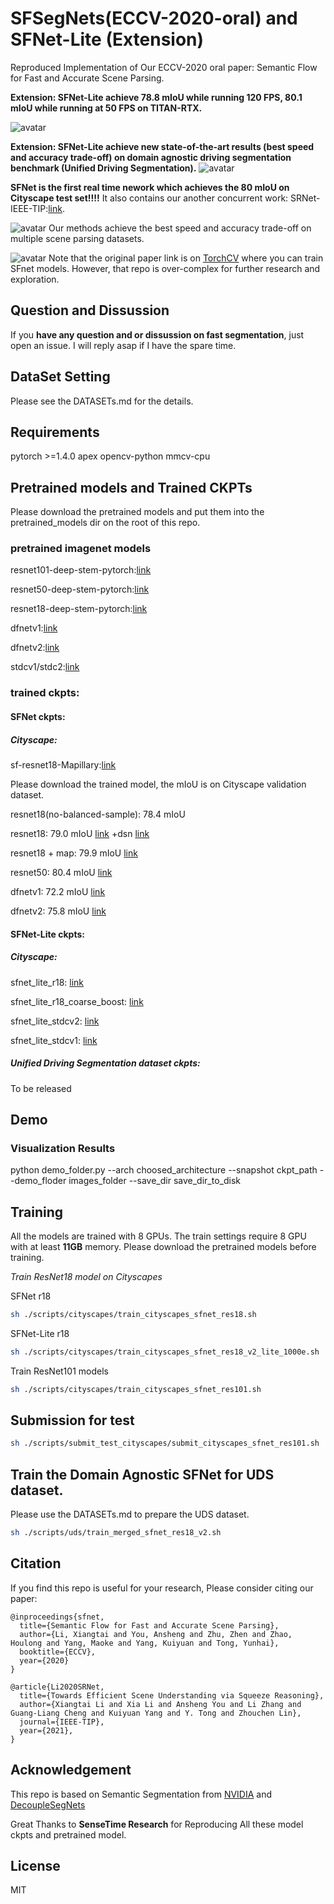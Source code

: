 # SFSegNets(ECCV-2020-oral) and SFNet-Lite (Extension)
Reproduced Implementation of Our ECCV-2020 oral paper: Semantic Flow for Fast and Accurate Scene Parsing.

**Extension: SFNet-Lite achieve 78.8 mIoU while running 120 FPS, 80.1 mIoU while running at 50 FPS on TITAN-RTX.**

![avatar](./figs/sfnet_lite.png)

**Extension: SFNet-Lite achieve new state-of-the-art results (best speed and accuracy trade-off) on domain agnostic driving 
segmentation benchmark (Unified Driving Segmentation).**
![avatar](./figs/UDS_dataset.png)


**SFNet is the first real time nework which achieves the 80 mIoU on Cityscape test set!!!!**
It also contains our another concurrent work: SRNet-IEEE-TIP:[link](https://arxiv.org/abs/2011.03308).


![avatar](./figs/sfnet_res.png)
Our methods achieve the best speed and accuracy trade-off on multiple scene parsing datasets.  

![avatar](./figs/sfnets.png)
Note that the original paper link is on [TorchCV](https://github.com/donnyyou/torchcv) where you can train SFnet models. 
However, that repo is over-complex for further research and exploration.

## Question and Dissussion 

If you **have any question and or dissussion on fast segmentation**, just open an issue. I will reply asap if I have the spare time.

## DataSet Setting
Please see the DATASETs.md for the details.

## Requirements

pytorch >=1.4.0
apex
opencv-python
mmcv-cpu

## Pretrained models and Trained CKPTs
Please download the pretrained models and put them into the pretrained_models dir on the root of this repo.

### pretrained imagenet models

resnet101-deep-stem-pytorch:[link](https://drive.google.com/file/d/11s2vaTV71Lc160TMulrmodletcEgRYqi/view?usp=sharing)

resnet50-deep-stem-pytorch:[link](https://drive.google.com/file/d/1H2LhFcDZy6-4K5Yfs-8mHbTSe3WdaTrd/view?usp=sharing)

resnet18-deep-stem-pytorch:[link](https://drive.google.com/file/d/16mcWZSWbV3hkFWJ2cP_eJRQ6Nr1BncCp/view?usp=sharing)

dfnetv1:[link](https://drive.google.com/file/d/1xkkmIjKUbMifcrKdWU7I_-Jx_1YQAXfN/view?usp=sharing)

dfnetv2:[link](https://drive.google.com/file/d/1ZRRE99BPhbXwq-ZzO8A5GFmfCe7zxMsz/view?usp=sharing)

stdcv1/stdc2:[link](https://drive.google.com/drive/folders/1mgBLc7BGFPjM5wJXz0zjHiCn6jT9MWpT?usp=sharing)


### trained ckpts:


#### SFNet ckpts: 

##### Cityscape: 

sf-resnet18-Mapillary:[link](https://drive.google.com/file/d/1Hq7HhszrAicAr2PnbNN880ijAYcxJJ0I/view?usp=sharing)

Please download the trained model, the mIoU is on Cityscape validation dataset.

resnet18(no-balanced-sample): 78.4 mIoU 

resnet18: 79.0 mIoU [link](https://drive.google.com/file/d/1X7w1HYrSXOJBkfRJuxtXdmR0BXUR-hR8/view?usp=sharing)
+dsn [link](https://drive.google.com/file/d/1-U6NzJ0vb3q4Ev7YZ5FkL9X0L__bozM2/view?usp=sharing)

resnet18 + map: 79.9 mIoU [link](https://drive.google.com/file/d/1wiJC_skx8MaZD6B0waz0CWnQBUlcQ6UD/view?usp=sharing) 

resnet50: 80.4 mIoU [link](https://drive.google.com/file/d/1oAOPISp_Rqva_9whsF7eE3pFxuGSc1Wf/view?usp=sharing)

dfnetv1: 72.2 mIoU [link](https://drive.google.com/file/d/1aP9d4QVbGvBTABOFvi-okOs6DmJU8njH/view?usp=sharing)

dfnetv2: 75.8 mIoU [link](https://drive.google.com/file/d/1iGE9IYImdrs5p0i3k85OoCQzuSUNhjNU/view?usp=sharing)



#### SFNet-Lite ckpts:

##### Cityscape: 

sfnet_lite_r18: [link](https://drive.google.com/file/d/1ifpyw3qEAzpzzKL_mZANrXJ_WfcaIWre/view?usp=sharing)

sfnet_lite_r18_coarse_boost: [link](https://drive.google.com/file/d/1wqyHvIK5ccFfncU0rDg6g_p0NRJq4pkV/view?usp=sharing)

sfnet_lite_stdcv2: [link](https://drive.google.com/file/d/1Xx5IRL80yu2ak9gCWWl4aXV1OdwhCsDG/view?usp=sharing)

sfnet_lite_stdcv1: [link](https://drive.google.com/file/d/1DAZhnklnBKIbQZprCB1N1TwdZwU0OL6f/view?usp=sharing)


##### Unified Driving Segmentation dataset ckpts:

To be released 


## Demo 

### Visualization Results

python demo_folder.py --arch choosed_architecture --snapshot ckpt_path --demo_floder images_folder --save_dir save_dir_to_disk

## Training 

All the models are trained with 8 GPUs.
The train settings require 8 GPU with at least **11GB** memory. 
Please download the pretrained models before training.


*Train ResNet18 model on Cityscapes*

SFNet r18

```bash
sh ./scripts/cityscapes/train_cityscapes_sfnet_res18.sh
```

SFNet-Lite r18

```bash
sh ./scripts/cityscapes/train_cityscapes_sfnet_res18_v2_lite_1000e.sh
```

Train ResNet101 models

```bash
sh ./scripts/cityscapes/train_cityscapes_sfnet_res101.sh
```

## Submission for test 

```bash
sh ./scripts/submit_test_cityscapes/submit_cityscapes_sfnet_res101.sh
```

## Train the Domain Agnostic SFNet for UDS dataset.

Please use the DATASETs.md to prepare the UDS dataset. 


```bash
sh ./scripts/uds/train_merged_sfnet_res18_v2.sh
```


## Citation
If you find this repo is useful for your research, Please consider citing our paper:


```
@inproceedings{sfnet,
  title={Semantic Flow for Fast and Accurate Scene Parsing},
  author={Li, Xiangtai and You, Ansheng and Zhu, Zhen and Zhao, Houlong and Yang, Maoke and Yang, Kuiyuan and Tong, Yunhai},
  booktitle={ECCV},
  year={2020}
}

@article{Li2020SRNet,
  title={Towards Efficient Scene Understanding via Squeeze Reasoning},
  author={Xiangtai Li and Xia Li and Ansheng You and Li Zhang and Guang-Liang Cheng and Kuiyuan Yang and Y. Tong and Zhouchen Lin},
  journal={IEEE-TIP},
  year={2021},
}
```

## Acknowledgement 
This repo is based on Semantic Segmentation from [NVIDIA](https://github.com/NVIDIA/semantic-segmentation) and [DecoupleSegNets](https://github.com/lxtGH/DecoupleSegNets)

Great Thanks to **SenseTime Research** for Reproducing All these model ckpts and pretrained model.



## License
MIT

